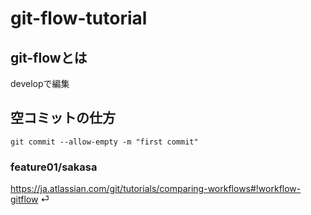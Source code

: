# git-flow-tutorial

## git-flowとは

developで編集

## 空コミットの仕方

```
git commit --allow-empty -m "first commit"
```

### feature01/sakasa
https://ja.atlassian.com/git/tutorials/comparing-workflows#!workflow-gitflow
⏎
